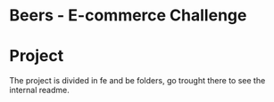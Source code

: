 # Beers - E-commerce Challenge

# Project 
The project is divided in fe and be folders, go trought there to see the internal readme.
